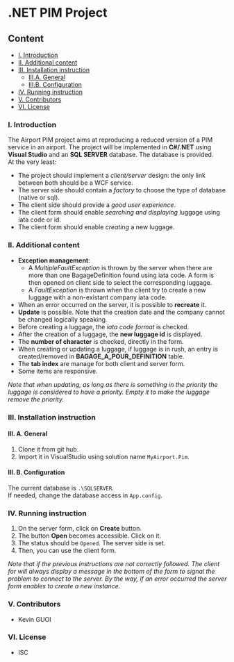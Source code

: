 # .NET PIM Project

## Content
* <a href="#intro">I. Introduction</a>
* <a href="#bonus">II. Additional content</a>
* <a href="#install">III. Installation instruction</a>
  * <a href="#gene">III.A. General</a>
  * <a href="#conf">III.B. Configuration</a>
* <a href="#run">IV. Running instruction</a>
* <a href="#contrib">V. Contributors</a>
* <a href="#license">VI. License</a>

<a name="intro"></a>
### I. Introduction
The Airport PIM project aims at reproducing a reduced version of a PIM service
in an airport. The project will be implemented in **C#/.NET** using
**Visual Studio** and an **SQL SERVER** database. The database is provided.  
At the very least:
  *  The project should implement a *client/server* design: the only link between
  both should be a WCF service.
  * The server side should contain a *factory* to choose the type of database
(native or sql).
  * The client side should provide a *good user experience*.
  * The client form should enable *searching and displaying* luggage using iata
  code or id.
  * The client form should enable *creating* a new luggage.

<a name="bonus"></a>
### II. Additional content
* **Exception management**:
  * A *MultipleFaultException* is thrown by the server when there are more than
  one BagageDefinition found using iata code. A form is then opened on client
  side to select the corresponding luggage.
  * A *FaultException* is thrown when the client try to create a new luggage with
  a non-existant company iata code.
* When an error occurred on the server, it is possible to **recreate** it.
* **Update** is possible. Note that the creation date and the company cannot be
changed logically speaking.
* Before creating a luggage, the *iata code format* is checked.
* After the creation of a luggage, the **new luggage id** is displayed.
* The **number of character** is checked, directly in the form.
* When creating or updating a luggage, if luggage is in rush, an entry is
created/removed in **BAGAGE_A_POUR_DEFINITION** table.
* The **tab index** are manage for both client and server form.
* Some items are responsive.

*Note that when updating, as long as there is something in the priority the
luggage is considered to have a priority. Empty it to make the luggage remove
the priority.*

<a name="install"></a>
### III. Installation instruction
<a name="gene"></a>
#### III. A. General
1. Clone it from git hub.  
2. Import it in VisualStudio using solution name `MyAirport.Pim`.

<a name="conf"></a>
#### III. B. Configuration

The current database is `.\SQLSERVER`.  
If needed, change the database access in `App.config`.

<a name="run"></a>
### IV. Running instruction
1. On the server form, click on **Create** button.
2. The button **Open** becomes accessible. Click on it.
3. The status should be `Opened`. The server side is set.
4. Then, you can use the client form.

*Note that if the previous instructions are not correctly followed. The client for will
always display a message in the bottom of the form to signal the problem to
connect to the server. By the way, if an error occurred the server form 
enables to create a new instance.*

<a name="contrib"></a>
### V. Contributors
* Kevin GUOI

<a name="license"></a>
### VI. License
* ISC
